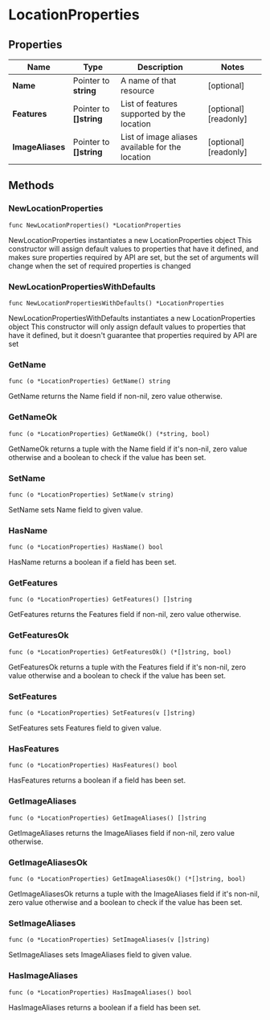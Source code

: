 # LocationProperties

## Properties

|Name | Type | Description | Notes|
|------------ | ------------- | ------------- | -------------|
|**Name** | Pointer to **string** | A name of that resource | [optional] |
|**Features** | Pointer to **[]string** | List of features supported by the location | [optional] [readonly] |
|**ImageAliases** | Pointer to **[]string** | List of image aliases available for the location | [optional] [readonly] |

## Methods

### NewLocationProperties

`func NewLocationProperties() *LocationProperties`

NewLocationProperties instantiates a new LocationProperties object
This constructor will assign default values to properties that have it defined,
and makes sure properties required by API are set, but the set of arguments
will change when the set of required properties is changed

### NewLocationPropertiesWithDefaults

`func NewLocationPropertiesWithDefaults() *LocationProperties`

NewLocationPropertiesWithDefaults instantiates a new LocationProperties object
This constructor will only assign default values to properties that have it defined,
but it doesn't guarantee that properties required by API are set

### GetName

`func (o *LocationProperties) GetName() string`

GetName returns the Name field if non-nil, zero value otherwise.

### GetNameOk

`func (o *LocationProperties) GetNameOk() (*string, bool)`

GetNameOk returns a tuple with the Name field if it's non-nil, zero value otherwise
and a boolean to check if the value has been set.

### SetName

`func (o *LocationProperties) SetName(v string)`

SetName sets Name field to given value.

### HasName

`func (o *LocationProperties) HasName() bool`

HasName returns a boolean if a field has been set.

### GetFeatures

`func (o *LocationProperties) GetFeatures() []string`

GetFeatures returns the Features field if non-nil, zero value otherwise.

### GetFeaturesOk

`func (o *LocationProperties) GetFeaturesOk() (*[]string, bool)`

GetFeaturesOk returns a tuple with the Features field if it's non-nil, zero value otherwise
and a boolean to check if the value has been set.

### SetFeatures

`func (o *LocationProperties) SetFeatures(v []string)`

SetFeatures sets Features field to given value.

### HasFeatures

`func (o *LocationProperties) HasFeatures() bool`

HasFeatures returns a boolean if a field has been set.

### GetImageAliases

`func (o *LocationProperties) GetImageAliases() []string`

GetImageAliases returns the ImageAliases field if non-nil, zero value otherwise.

### GetImageAliasesOk

`func (o *LocationProperties) GetImageAliasesOk() (*[]string, bool)`

GetImageAliasesOk returns a tuple with the ImageAliases field if it's non-nil, zero value otherwise
and a boolean to check if the value has been set.

### SetImageAliases

`func (o *LocationProperties) SetImageAliases(v []string)`

SetImageAliases sets ImageAliases field to given value.

### HasImageAliases

`func (o *LocationProperties) HasImageAliases() bool`

HasImageAliases returns a boolean if a field has been set.




